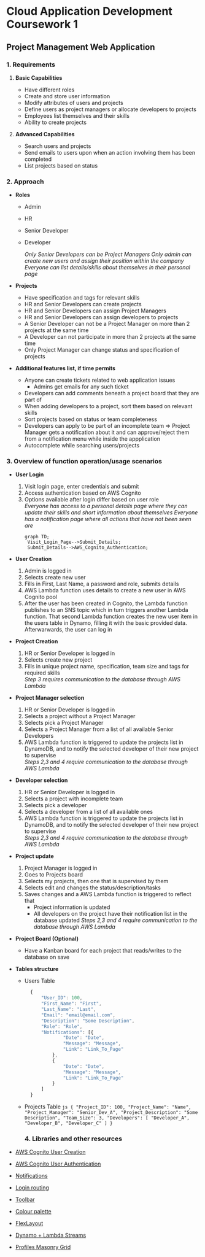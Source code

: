 # Cloud Application Development Coursework 1

## Project Management Web Application

### 1. Requirements

1.  **Basic Capabilities**

    -   Have different roles
    -   Create and store user information
    -   Modify attributes of users and projects
    -   Define users as project managers or allocate developers to projects
    -   Employees list themselves and their skills
    -   Ability to create projects

2.  **Advanced Capabilities**
    -   Search users and projects
    -   Send emails to users upon when an action involving them has been completed
    -   List projects based on status

### 2. Approach

-   **Roles**

    -   Admin
    -   HR
    -   Senior Developer
    -   Developer

        _Only Senior Developers can be Project Managers_
        _Only admin can create new users and assign their position within the company_
        _Everyone can list details/skills about themselves in their personal page_

-   **Projects**

    -   Have specification and tags for relevant skills
    -   HR and Senior Developers can create projects
    -   HR and Senior Developers can assign Project Managers
    -   HR and Senior Developers can assign developers to projects
    -   A Senior Developer can not be a Project Manager on more than 2 projects at the same time
    -   A Developer can not participate in more than 2 projects at the same time
    -   Only Project Manager can change status and specification of projects

-   **Additional features list, if time permits**
    -   Anyone can create tickets related to web application issues
        -   Admins get emails for any such ticket
    -   Developers can add comments beneath a project board that they are part of
    -   When adding developers to a project, sort them based on relevant skills
    -   Sort projects based on status or team completeness
    -   Developers can apply to be part of an incomplete team => Project Manager gets a notification about it and can approve/reject them from a notification menu while inside the appplication
    -   Autocomplete while searching users/projects
            

### 3. Overview of function operation/usage scenarios

-   **User Login**
    1.  Visit login page, enter credentials and submit
    2.  Access authentication based on AWS Cognito
    3.  Options available after login differ based on user role  
        _Everyone has access to a personal details page where they can update their skills and short information about themselves_
        _Everyone has a notification page where all actions that have not been seen are_
        ```mermaid
        graph TD;
         Visit_Login_Page-->Submit_Details;
         Submit_Details-->AWS_Cognito_Authentication;
        ```
-   **User Creation**
    1.  Admin is logged in
    2.  Selects create new user
    3.  Fills in First, Last Name, a password and role, submits details
    4.  AWS Lambda function uses details to create a new user in AWS Cognito pool
    5.  After the user has been created in Cognito, the Lambda function publishes to an SNS topic which in turn triggers another Lambda function. That second Lambda function creates the new user item in the users table in Dynamo, filling it with the basic provided data.
            Afterwarwards, the user can log in
-   **Project Creation**
    1.  HR or Senior Developer is logged in
    2.  Selects create new project
    3.  Fills in unique project name, specification, team size and tags for required skills  
            _Step 3 requires communication to the database through AWS Lambda_
-   **Project Manager selection**
    1.  HR or Senior Developer is logged in 
    2.  Selects a project without a Project Manager
    3.  Selects pick a Project Manager
    4.  Selects a Project Manager from a list of all available Senior Developers
    5.  AWS Lambda function is triggered to update the projects list in DynamoDB, and to notify the selected developer of their new project to supervise  
            _Steps 2,3 and 4 require communication to the database through AWS Lambda_
-   **Developer selection**
    1.  HR or Senior Developer is logged in 
    2.  Selects a project with incomplete team
    3.  Selects pick a developer
    4.  Selects a developer from a list of all available ones
    5.  AWS Lambda function is triggered to update the projects list in DynamoDB, and to notify the selected developer of their new project to supervise  
            _Steps 2,3 and 4 require communication to the database through AWS Lambda_
-   **Project update**

    1.  Project Manager is logged in
    2.  Goes to Projects board
    3.  Selects my projects, then one that is supervised by them
    4.  Selects edit and changes the status/description/tasks
    5.  Saves changes and a AWS Lambda function is triggered to reflect that
        -   Project information is updated
        -   All developers on the project have their notification list in the database updated 
            _Steps 2,3 and 4 require communication to the database through AWS Lambda_

-   **Project Board (Optional)**
    -   Have a Kanban board for each project that reads/writes to the database on save


-   **Tables structure**
    -   Users Table 
        ```js
          {
              "User_ID": 100,
              "First_Name": "First",
              "Last_Name": "Last",
              "Email": "email@email.com",
              "Description": "Some Description",
              "Role": "Role",
              "Notifications": [{
                      "Date": "Date",
                      "Message": "Message",
                      "Link": "Link_To_Page"
                  },
                  {
                      "Date": "Date",
                      "Message": "Message",
                      "Link": "Link_To_Page"
                  }
              ]
          }
        ```
    -   Projects Table
            ```js
            {
                "Project_ID": 100,
                "Project_Name": "Name",
                "Project_Manager": "Senior_Dev_A",
                "Project_Description": "Some Description",
                "Team_Size": 3,
                "Developers": [
                    "Developer_A",
                    "Developer_B",
                    "Developer_C"
                ]
              }
            ```
        ### 4. Libraries and other resources
-   [AWS Cognito User Creation](https://docs.aws.amazon.com/cognito/latest/developerguide/using-amazon-cognito-user-identity-pools-javascript-examples.html)
-   [AWS Cognito User Authentication](https://docs.aws.amazon.com/cognito/latest/developerguide/using-amazon-cognito-identity-user-pools-javascript-example-authenticating-admin-created-user.html)
-   [Notifications](https://github.com/jacob-meacham/angular-notification-icons)
-   [Login routing](https://medium.com/@ryanchenkie_40935/angular-authentication-using-route-guards-bf7a4ca13ae3)
-   [Toolbar](https://theinfogrid.com/tech/developers/angular/responsive-navbar-angular-flex-layout/)
-   [Colour palette](https://www.materialpalette.com/)
-   [FlexLayout](https://blog.angularindepth.com/angular-flex-layout-flexbox-and-grid-layout-for-angular-component-6e7c24457b63)
-   [Dynamo + Lambda Streams](https://docs.aws.amazon.com/lambda/latest/dg/with-ddb-example.html)
-   [Profiles Masonry Grid](https://www.npmjs.com/package/ng-masonry-grid)
